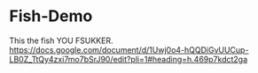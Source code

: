 # Fish-Demo
This the fish YOU FSUKKER. https://docs.google.com/document/d/1Uwj0o4-hQQDiGvUUCup-LB0Z_TtQy4zxi7mo7bSrJ90/edit?pli=1#heading=h.469p7kdct2ga
